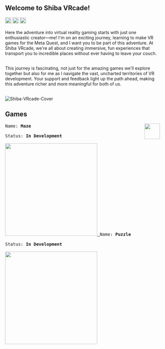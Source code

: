 

<h2>Welcome to Shiba VRcade!</h2> 
<kbd><a href="https://www.linkedin.com/company/shiba-vrcade"><img src="https://github.com/Shiba-VRcade/.github/assets/95538451/319099c5-ca26-4bfd-a960-500b7ef4936a" height="20"/></a></kbd>        <kbd>
  <a href="https://www.youtube.com/@ShibaVRcade"><img src="https://github.com/Shiba-VRcade/.github/assets/95538451/82bdbb8c-f7b7-452e-9ae5-3bf003668f0a" height="20"/></a></kbd>        <kbd> 
  <a href="https://sidequestvr.com/user/3544375"><img src="https://github.com/Shiba-VRcade/.github/assets/95538451/cc8c14bc-bca7-4bbc-bb62-3d68c1cfd11b" height="20"/></a></kbd><br><br>
Here the adventure into virtual reality gaming starts with just one enthusiastic creator—me! I'm on an exciting journey, learning to make VR games for the Meta Quest, and I want you to be part of this adventure. At Shiba VRcade, we're all about creating immersive, fun experiences that transport you to incredible places without ever having to leave your couch.<br><br>

This journey is fascinating, not just for the amazing games we'll explore together but also for me as I navigate the vast, uncharted territories of VR development. Your support and feedback light up the path ahead, making this adventure richer and more meaningful for both of us.<br><br>


![Shiba-VRcade-Cover](https://github.com/Shiba-VRcade/.github/assets/95538451/467b2be1-4ef6-4864-afc8-5f63bc6f461f)

<h2>Games</h2>
<img src="https://github.com/Shiba-VRcade/.github/assets/95538451/36edba75-e7ff-494f-8b1e-de0997fcf425" height="50" align="right"/>
<p>
  <kbd>
  Name: <b>Maze</b><br><br>
  Status: <b>In Development</b><br><br>
    <a href="https://github.com/Shiba-VRcade">
      <img src="https://github.com/Shiba-VRcade/.github/assets/95538451/5711ccdb-e783-4cb5-991e-07efe75ba02b" height="300"/>
    </a>
  </kbd>
   <kbd>
  Name: <b>Puzzle</b><br><br>
  Status: <b>In Development</b><br><br>
    <a href="https://github.com/Shiba-VRcade">
      <img src="https://github.com/Shiba-VRcade/.github/assets/95538451/082e9c2a-9b64-4038-94a5-b87b1863a5f8" height="300"/>
    </a>
  </kbd>
</p>
